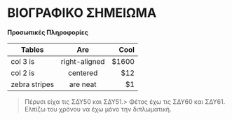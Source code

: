 # ΒΙΟΓΡΑΦΙΚΟ ΣΗΜΕΙΩΜΑ

**Προσωπικές Πληροφορίες**



| Tables        | Are           | Cool  |
| ------------- |:-------------:| -----:|
| col 3 is      | right-aligned | $1600 |
| col 2 is      | centered      |   $12 |
| zebra stripes | are neat      |    $1 |

> Πέρυσι είχα τις ΣΔΥ50 και ΣΔΥ51.>
> Φέτος έχω τις ΣΔΥ60 και ΣΔΥ61.
> Ελπίζω του χρόνου να έχω μόνο την διπλωματική.

